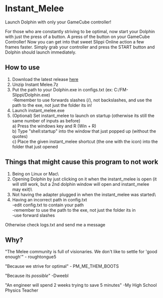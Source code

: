 # Instant_Melee
Launch Dolphin with only your GameCube controller!

For those who are constantly striving to be optimal, now start your Dolphin with just the press of a button. A press of the button on your GameCube Controller! Now you can get into that sweet Slippi Online action a few frames faster. Simply grab your controller and press the START button and Dolphin should launch immediately.

## How to use

1. Download the latest release [here](https://github.com/RucksP/Instant_Melee/releases/download/v0.9/Instant.Melee.7z) 
2. Unzip Instant Melee.7z
3. Put the path to your Dolphin.exe in configs.txt (ex: C:/FM-Slippi/Dolphin.exe)\
   -Remember to use forwards slashes (/), not backslashes, and use the path to the exe, not just the folder its in!
4. Launch instant_melee.exe
5. (Optional) Set instant_melee to launch on startup (otherwise its still the same number of inputs as before)\
    a) Press the windows key and R (Win + R)\
    b) Type "shell:startup" into the window that just popped up (without the quotes)\
    c) Place the given instant_melee shortcut (the one with the icon) into the folder that just opened

## Things that might cause this program to not work

1. Being on Linux or Mac\
2. Opening Dolphin by just clicking on it when the instant_melee is open (it will still work, but a 2nd dolphin window will open and instant_melee may exit)\
3. Not having the adapter plugged in when the instant_melee was started\
4. Having an incorrect path in config.txt\
    -edit config.txt to contain your path \
    -remember to use the path to the exe, not just the folder its in\
    -use forward slashes
  
Otherwise check logs.txt and send me a message

## Why?

"The Melee community is full of visionaries. We don't like to settle for 'good enough'" - roughtongue5

"Because we strive for optimal" - PM_ME_THEM_BOOTS

"Because its *possible*" -Dweebl

"An engineer will spend 2 weeks trying to save 5 minutes" -My High School Physics Teacher
